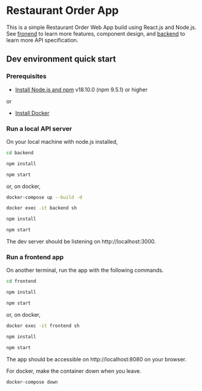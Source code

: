 # Restaurant Order App
This is a simple Restaurant Order Web App build using React.js and Node.js. See [fronend](https://github.com/kengoy/restaurant-order/tree/main/frontend) to learn more features, component design, and [backend](https://github.com/kengoy/restaurant-order/tree/main/backend) to learn more API specification.

## Dev environment quick start

### Prerequisites

- [Install Node.js and npm](https://nodejs.org/en/download/) v18.10.0 (npm 9.5.1) or higher

or

- [Install Docker](https://www.docker.com/)

### Run a local API server
On your local machine with node.js installed,

  ```sh
  cd backend
  ```

  ```sh
  npm install
  ```
  ```sh
  npm start
  ```

or, on docker,

  ```sh
  docker-compose up --build -d
  ```

  ```sh
  docker exec -it backend sh
  ```

  ```sh
  npm install
  ```

  ```sh
  npm start
  ```

The dev server should be listening on http://localhost:3000. 

### Run a frontend app

On another terminal, run the app with the following commands.

  ```sh
  cd frontend
  ```

  ```sh
  npm install
  ```

  ```sh
  npm start
  ```

or, on docker,

  ```sh
  docker exec -it frontend sh
  ```

  ```sh
  npm install
  ```

  ```sh
  npm start
  ```


The app should be accessible on http://localhost:8080 on your browser.

For docker, make the container down when you leave.

`docker-compose down`
